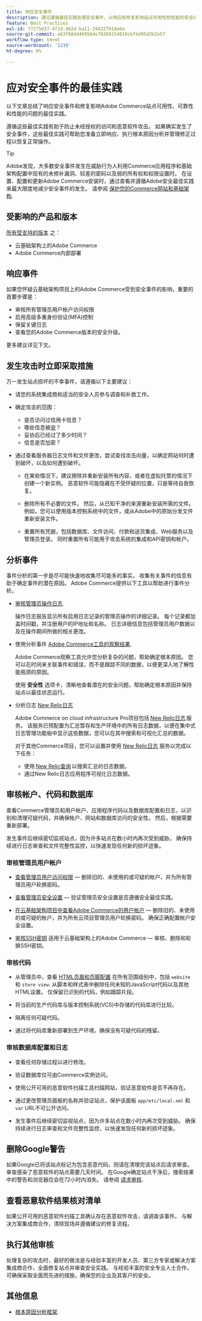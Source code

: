 ```yaml
---
title: 响应安全事件
description: 通过遵循最佳实践处理安全事件，以响应和修复影响站点可用性和性能的安全问题。
feature: Best Practices
exl-id: 77275d37-4f1d-462d-ba11-29432791da6a
source-git-commit: e63f68dd469564e70269154810cbfbd95d2b2e57
workflow-type: tm+mt
source-wordcount: '1239'
ht-degree: 0%

---
```


# 应对安全事件的最佳实践

以下文章总结了响应安全事件和修复影响Adobe Commerce站点可用性、可靠性和性能的问题的最佳实践。

遵循这些最佳实践有助于防止未经授权的访问和恶意软件攻击。 如果确实发生了安全事件，这些最佳实践可帮助您准备立即响应、执行根本原因分析并管理修正过程以恢复正常操作。

>[!TIP]
>
>Adobe发现，大多数安全事件发生在威胁行为人利用Commerce应用程序和基础架构配置中现有的未修补漏洞、较差的密码以及弱的所有权和权限设置时。 在设置、配置和更新Adobe Commerce安装时，通过查看并遵循Adobe安全最佳实践来最大限度地减少安全事件的发生。 请参阅 [保护您的Commerce网站和基础架构](../launch/security-best-practices.md).


## 受影响的产品和版本

[所有受支持的版本](../../../release/versions.md) 之：

- 云基础架构上的Adobe Commerce
- Adobe Commerce内部部署

## 响应事件

如果您怀疑云基础架构项目上的Adobe Commerce受到安全事件的影响，重要的首要步骤是：

- 审核所有管理员用户帐户访问权限
- 启用高级多重身份验证(MFA)控制
- 保留关键日志
- 查看您的Adobe Commerce版本的安全升级。

更多建议详见下文。

## 发生攻击时立即采取措施

万一发生站点损坏的不幸事件，请遵循以下主要建议：

- 请您的系统集成商和适当的安全人员参与调查和补救工作。

- 确定攻击的范围：
   - 是否访问过信用卡信息？
   - 哪些信息被盗？
   - 妥协后已经过了多少时间？
   - 信息是否加密？

- 通过查看服务器日志文件和文件更改，尝试查找攻击向量，以确定网站何时遭到破坏，以及如何遭到破坏。

   - 在某些情况下，建议擦除并重新安装所有内容，或者在虚拟托管的情况下创建一个新实例。 恶意软件可能隐藏在不受怀疑的位置，只是等待自我恢复。

   - 删除所有不必要的文件。 然后，从已知干净的来源重新安装所需的文件。 例如，您可以使用版本控制系统中的文件，或从Adobe中的原始分发文件重新安装文件。

   - 重置所有凭据，包括数据库、文件访问、付款和送货集成、Web服务以及管理员登录。 同时重置所有可能用于攻击系统的集成和API密钥和帐户。

## 分析事件

事件分析的第一步是尽可能快速地收集尽可能多的事实。 收集有关事件的信息有助于确定事件的潜在原因。 Adobe Commerce提供以下工具以帮助进行事件分析。

- [审核管理员操作日志](https://experienceleague.adobe.com/docs/commerce-admin/systems/action-logs/action-log-report.html).

  操作日志报告显示所有启用日志记录的管理员操作的详细记录。 每个记录都加盖时间戳，并注册用户的IP地址和名称。 日志详细信息包括管理员用户数据以及在操作期间所做的相关更改。

- 使用分析事件 [Adobe Commerce工具的观察结果](../../../tools/observation-for-adobe-commerce/intro.md).

  Adobe Commerce观察工具允许您分析复杂的问题，帮助确定根本原因。 您可以花时间来关联事件和错误，而不是跟踪不同的数据，以便更深入地了解性能瓶颈的原因。

  使用 **安全性** 选项卡，清晰地查看潜在的安全问题，帮助确定根本原因并保持站点以最佳状态运行。

- 分析日志 [New Relic日志](https://experienceleague.adobe.com/docs/commerce-cloud-service/user-guide/monitor/new-relic/new-relic-service.html)

  Adobe Commerce on cloud infrastructure Pro项目包括 [New Relic日志](https://experienceleague.adobe.com/docs/commerce-cloud-service/user-guide/monitor/new-relic/log-management.html) 服务。 该服务已预配置为汇总暂存和生产环境中的所有日志数据，以便在集中式日志管理功能板中显示这些数据，您可以在其中搜索和可视化汇总的数据。

  对于其他Commerce项目，您可以设置并使用 [New Relic日志](https://docs.newrelic.com/docs/logs/get-started/get-started-log-management/) 服务以完成以下任务：
   - 使用 [New Relic查询](https://docs.newrelic.com/docs/logs/new-relic-logs/ui-data/query-syntax-logs) 以搜索汇总的日志数据。
   - 通过New Relic日志应用程序可视化日志数据。

## 审核帐户、代码和数据库

查看Commerce管理员和用户帐户、应用程序代码以及数据库配置和日志，以识别和清理可疑代码，并确保帐户、网站和数据库访问的安全性。 然后，根据需要重新部署。

发生事件后继续密切监视站点，因为许多站点在数小时内再次受到威胁。 确保持续进行日志审查和文件完整性监控，以快速发现任何新的损坏迹象。

### 审核管理员用户帐户

- [查看管理员用户访问权限](https://experienceleague.adobe.com/docs/commerce-admin/systems/user-accounts/permissions-users-all.html) — 删除旧的、未使用的或可疑的帐户，并为所有管理员用户轮换密码。

- [查看管理员安全设置](https://experienceleague.adobe.com/docs/commerce-admin/systems/security/security-admin.html) — 验证管理员安全设置是否遵循安全最佳实践。

- [在云基础架构项目中查看Adobe Commerce的用户帐户](https://experienceleague.adobe.com/docs/commerce-cloud-service/user-guide/project/user-access.html) — 删除旧的、未使用的或可疑的帐户，并为所有云项目管理员用户轮换密码。 确保正确配置帐户安全设置。

- [审核SSH密钥](https://experienceleague.adobe.com/docs/commerce-cloud-service/user-guide/develop/secure-connections.html) 适用于云基础架构上的Adobe Commerce — 审核、删除和轮换SSH密钥。

### 审核代码

- 从管理员中，查看 [HTML页眉和页脚配置](https://experienceleague.adobe.com/docs/commerce-admin/content-design/design/page-setup.html) 在所有范围级别中，包括 `website` 和 `store view`. 从脚本和样式表中删除任何未知的JavaScript代码以及其他HTML设置。 仅保留已识别的代码，例如跟踪片段。

- 将当前的生产代码库与版本控制系统(VCS)中存储的代码库进行比较。

- 隔离任何可疑代码。

- 通过将代码库重新部署到生产环境，确保没有可疑代码的残留。

### 审核数据库配置和日志

- 查看任何存储过程以进行修改。

- 验证数据库仅可由Commerce实例访问。

- 使用公开可用的恶意软件扫描工具扫描网站，验证恶意软件是否不再存在。

- 通过更改管理员面板的名称并验证站点，保护该面板 `app/etc/local.xml` 和 `var` URL不可公开访问。

- 发生事件后继续密切监视站点，因为许多站点在数小时内再次受到威胁。 确保持续进行日志审查和文件完整性监控，以快速发现任何新的损坏迹象。

## 删除Google警告

如果Google已将该站点标记为包含恶意代码，则请在清理完该站点后请求审查。 审查感染了恶意软件的站点需要几天时间。 在Google确定站点干净后，搜索结果中的警告和浏览器应会在72小时内消失。 请参阅 [请求审核](https://web.dev/articles/request-a-review).

## 查看恶意软件结果核对清单

如果公开可用的恶意软件扫描工具确认存在恶意软件攻击，请调查该事件。 与解决方案集成商合作，清除现场并遵循建议的修复流程。

## 执行其他审核

处理复杂的攻击时，最好的做法是与经验丰富的开发人员、第三方专家或解决方案集成商合作，全面修复站点并审查安全实践。 与经验丰富的安全专业人士合作，可确保采取全面而先进的措施，确保您的企业及其客户的安全。

## 其他信息

- [根本原因分析框架](https://sansec.io/kb/incident-response/magento-root-cause-analysis).
